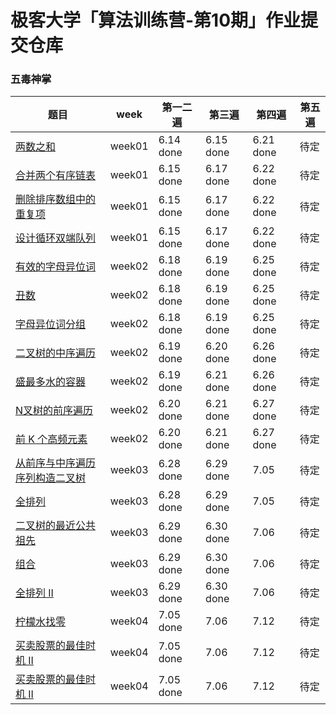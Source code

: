 # 极客大学「算法训练营-第10期」作业提交仓库

### 五毒神掌

| 题目 | week | 第一二遍 | 第三遍 | 第四遍 | 第五遍 |
|---|---|---|---|---|---|
| [两数之和](https://leetcode-cn.com/problems/two-sum/) | week01 | 6.14 done | 6.15 done | 6.21 done | 待定 |
| [合并两个有序链表](https://leetcode-cn.com/problems/merge-two-sorted-lists/) | week01 | 6.15 done | 6.17 done | 6.22 done | 待定 |
| [删除排序数组中的重复项](https://leetcode-cn.com/problems/remove-duplicates-from-sorted-array/) | week01 | 6.15 done | 6.17 done | 6.22 done | 待定 |
| [设计循环双端队列](https://leetcode.com/problems/design-circular-deque/) | week01 | 6.15 done | 6.17 done | 6.22 done | 待定 |
| [有效的字母异位词](https://leetcode-cn.com/problems/valid-anagram/description/) | week02 | 6.18 done | 6.19 done | 6.25 done | 待定 |
| [丑数](https://leetcode-cn.com/problems/chou-shu-lcof/) | week02 | 6.18 done | 6.19 done | 6.25 done | 待定 |
| [字母异位词分组](https://leetcode-cn.com/problems/group-anagrams/) | week02 | 6.18 done | 6.19 done | 6.25 done | 待定 |
| [二叉树的中序遍历](https://leetcode-cn.com/problems/binary-tree-inorder-traversal/) | week02 | 6.19 done | 6.20 done | 6.26 done | 待定 |
| [盛最多水的容器](https://leetcode-cn.com/problems/container-with-most-water//) | week02 | 6.19 done | 6.21 done | 6.26 done | 待定 |
| [N叉树的前序遍历](https://leetcode-cn.com/problems/n-ary-tree-preorder-traversal/description/) | week02 | 6.20 done | 6.21 done | 6.27 done | 待定 |
| [前 K 个高频元素](https://leetcode-cn.com/problems/top-k-frequent-elements/) | week02 | 6.20 done | 6.21 done | 6.27 done | 待定 |
| [从前序与中序遍历序列构造二叉树](https://leetcode-cn.com/problems/construct-binary-tree-from-preorder-and-inorder-traversal/) | week03 | 6.28 done | 6.29 done | 7.05 | 待定 |
| [全排列](https://leetcode-cn.com/problems/permutations/) | week03 | 6.28 done | 6.29 done | 7.05 | 待定 |
| [二叉树的最近公共祖先](https://leetcode-cn.com/problems/lowest-common-ancestor-of-a-binary-tree/) | week03 | 6.29 done | 6.30 done | 7.06 | 待定 |
| [组合](https://leetcode-cn.com/problems/combinations/) | week03 | 6.29 done | 6.30 done | 7.06 | 待定 |
| [全排列 II ](https://leetcode-cn.com/problems/permutations-ii/) | week03 | 6.29 done | 6.30 done | 7.06 | 待定 |
| [柠檬水找零](https://leetcode-cn.com/problems/lemonade-change/description/) | week04 | 7.05 done | 7.06 | 7.12 | 待定 |
| [买卖股票的最佳时机 II](https://leetcode-cn.com/problems/best-time-to-buy-and-sell-stock-ii/description/) | week04 | 7.05 done | 7.06 | 7.12 | 待定 |
| [买卖股票的最佳时机 II](https://leetcode-cn.com/problems/best-time-to-buy-and-sell-stock-ii/description/) | week04 | 7.05 done | 7.06 | 7.12 | 待定 |
